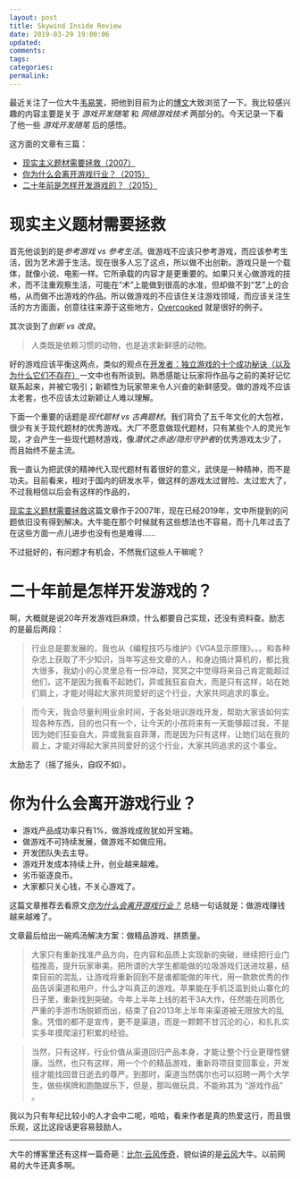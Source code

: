 ```yaml
---
layout: post
title: Skywind Inside Review
date: 2019-03-29 19:00:06
updated:
comments:
tags:
categories:
permalink:
---
```


最近关注了一位大牛[韦易笑](https://www.zhihu.com/people/skywind3000/activities)，把他到目前为止的[博文](http://www.skywind.me/blog/)大致浏览了一下。我比较感兴趣的内容主要是关于 *游戏开发随笔* 和 *网络游戏技术* 两部分的。今天记录一下看了他一些 *游戏开发随笔* 后的感悟。

这方面的文章有三篇：

- [现实主义题材需要拯救（2007）](http://www.skywind.me/blog/archives/457#more-457)
- [你为什么会离开游戏行业？（2015）](http://www.skywind.me/blog/archives/1259)
- [二十年前是怎样开发游戏的？（2015）](http://www.skywind.me/blog/archives/1250#more-1250)

# 现实主义题材需要拯救

首先他谈到的是*参考游戏 vs 参考生活*。做游戏不应该只参考游戏，而应该参考生活，因为艺术源于生活。现在很多人忘了这点，所以做不出创新。游戏只是一个载体，就像小说、电影一样。它所承载的内容才是更重要的。如果只关心做游戏的技术，而不注重观察生活，可能在“术”上能做到很高的水准，但却做不到“艺”上的合格，从而做不出游戏的作品。所以做游戏的不应该住关注游戏领域，而应该关注生活的方方面面，创意往往来源于这些地方，[Overcooked](https://en.wikipedia.org/wiki/Overcooked) 就是很好的例子。

其次谈到了*创新 vs 改良*。

> 人类既是依赖习惯的动物，也是追求新鲜感的动物。

好的游戏应该平衡这两点，类似的观点在[开发者：独立游戏的十个成功秘诀（以及为什么它们不存在）](https://www.gamasutra.com/blogs/PaulKilduffTaylor/20180824/325218/The_10_Secrets_to_Indie_Game_Success_and_Why_They_Do_Not_Exist.php)一文中也有所谈到。熟悉感能让玩家将作品与之前的美好记忆联系起来，并被它吸引；新颖性为玩家带来令人兴奋的新鲜感受。做的游戏不应该太老套，也不应该太过新颖让人难以理解。

下面一个重要的话题是*现代题材 vs 古典题材*。我们背负了五千年文化的大包袱，很少有关于现代题材的优秀游戏。大厂不愿意做现代题材，只有某些个人的灵光乍现，才会产生一些现代题材游戏，像*潜伏之赤途/隐形守护者*的优秀游戏太少了，而且始终不是主流。

我一直认为把武侠的精神代入现代题材有着很好的意义，武侠是一种精神，而不是功夫。目前看来，相对于国内的研发水平，做这样的游戏太过冒险、太过宏大了，不过我相信以后会有这样的作品的，

[现实主义题材需要拯救](http://www.skywind.me/blog/archives/457#more-457)这篇文章作于2007年，现在已经2019年，文中所提到的问题依旧没有得到解决。大牛能在那个时候就有这些想法也不容易，而十几年过去了在这些方面一点儿进步也没有也是难得……

不过挺好的，有问题才有机会，不然我们这些人干嘛呢？

# 二十年前是怎样开发游戏的？

啊，大概就是说20年开发游戏巨麻烦，什么都要自己实现，还没有资料查。励志的是最后两段：

> 行业总是要发展的，我也从《编程技巧与维护》《VGA显示原理》。。。和各种杂志上获取了不少知识，当年写这些文章的人，和身边搞计算机的，都比我大很多，我幼小的心灵里总有一份冲动，冥冥之中觉得将来自己肯定能超过他们，这不是因为我看不起她们，异或我狂妄自大，而是只有这样，站在她们肩上，才能对得起大家共同爱好的这个行业，大家共同追求的事业。

> 而今天，我会尽量利用业余时间，于各处培训游戏开发，帮助大家该如何实现各种东西，目的也只有一个，让今天的小孩将来有一天能够超过我，不是因为她们狂妄自大，异或我妄自菲薄，而是因为只有这样，让她们站在我的肩上，才能对得起大家共同爱好的这个行业，大家共同追求的这个事业。

太励志了（摇了摇头，自叹不如）。

# 你为什么会离开游戏行业？

- 游戏产品成功率只有1%，做游戏成败犹如开宝箱。
- 做游戏不可持续发展，做游戏不如做应用。
- 开发团队失去主导。
- 游戏开发成本持续上升，创业越来越难。
- 劣币驱逐良币。
- 大家都只关心钱，不关心游戏了。

这篇文章推荐去看原文[*你为什么会离开游戏行业？*](http://www.skywind.me/blog/archives/1259) 总结一句话就是：做游戏赚钱越来越难了。

文章最后给出一碗鸡汤解决方案：做精品游戏、拼质量。

> 大家只有重新找准产品方向，在内容和品质上实现新的突破，继续把行业门槛推高，提升玩家审美。把所谓的大学生都能做的垃圾游戏们送进坟墓，结束目前的混乱，让游戏将重新回到不是谁都能做的年代，用一款款优秀的作品告诉渠道和用户，什么才叫真正的游戏。苹果能在手机泛滥到处山寨化的日子里，重新找到突破。今年上半年上线的若干3A大作，任然能在同质化严重的手游市场脱颖而出，结束了自2013年上半年来渠道被无限放大的乱象。凭借的都不是宣传，更不是渠道，而是一颗颗不甘沉沦的心，和扎扎实实多年摸爬滚打积累的经验。

> 当然，只有这样，行业价值从渠道回归产品本身，才能让整个行业更理性健康。当然，也只有这样，用一个个的精品游戏，重新将项目变回事业，开发组才能找回昔日逝去的尊严。到那时，渠道当然偶尔也可以招聘一两个大学生，做些棋牌和跑酷娱乐下，但是，那叫做玩具，不能称其为 “游戏作品” 。

我以为只有年纪比较小的人才会中二呢，哈哈，看来作者是真的热爱这行，而且很乐观，这比这段话更容易鼓励人。

---

大牛的博客里还有这样一篇奇葩：[比尔·云风传奇](http://www.skywind.me/blog/archives/204)，貌似讲的是[云风](https://blog.codingnow.com/)大牛。以前网易的大牛还真多啊。
